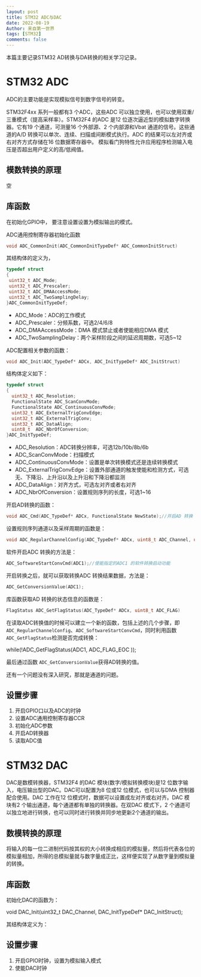 ```yaml
---
layout: post
title: STM32 ADC与DAC
date: 2022-08-19
Author: 来自第一世界
tags: [STM32]
comments: false
---
```

本篇主要记录STM32 AD转换与DA转换的相关学习记录。

# STM32 ADC

ADC的主要功能是实现模拟信号到数字信号的转变。

STM32F4xx 系列一般都有3 个ADC，这些ADC 可以独立使用，也可以使用双重/三重模式（提高采样率）。STM32F4 的ADC 是12 位逐次逼近型的模拟数字转换器。它有19 个通道，可测量16 个外部源、2 个内部源和Vbat 通道的信号。这些通道的A/D 转换可以单次、连续、扫描或间断模式执行。ADC 的结果可以左对齐或右对齐方式存储在16 位数据寄存器中。 模拟看门狗特性允许应用程序检测输入电压是否超出用户定义的高/低阀值。

## 模数转换的原理

空

## 库函数

在初始化GPIO中， 要注意设置设置为模拟输出的模式。

ADC通用控制寄存器初始化函数

```c
void ADC_CommonInit(ADC_CommonInitTypeDef* ADC_CommonInitStruct)
```

其结构体的定义为，

```c
typedef struct
{
 uint32_t ADC_Mode;
 uint32_t ADC_Prescaler;
 uint32_t ADC_DMAAccessMode;
 uint32_t ADC_TwoSamplingDelay;
}ADC_CommonInitTypeDef;
```

* ADC_Mode：ADC的工作模式
* ADC_Prescaler：分频系数，可选2/4/6/8
* ADC_DMAAccessMode：DMA 模式禁止或者使能相应DMA 模式
* ADC_TwoSamplingDelay：两个采样阶段之间的延迟周期数，可选5~12

ADC配置相关参数的函数：

```c
void ADC_Init(ADC_TypeDef* ADCx, ADC_InitTypeDef* ADC_InitStruct)
```

结构体定义如下：

```c
typedef struct
{
  uint32_t ADC_Resolution;  
  FunctionalState ADC_ScanConvMode;
  FunctionalState ADC_ContinuousConvMode;
  uint32_t ADC_ExternalTrigConvEdge;
  uint32_t ADC_ExternalTrigConv;
  uint32_t ADC_DataAlign;
  uint8_t  ADC_NbrOfConversion;
}ADC_InitTypeDef;
```

* ADC_Resolution：ADC转换分辨率，可选12b/10b/8b/6b
* ADC_ScanConvMode：扫描模式
* ADC_ContinuousConvMode：设置是单次转换模式还是连续转换模式
* ADC_ExternalTrigConvEdge：设置外部通道的触发使能和检测方式，可选无、下降沿、上升沿以及上升沿和下降沿都监测
* ADC_DataAlign：对齐方式，可选左对齐或者右对齐
* ADC_NbrOfConversion：设置规则序列的长度，可选1~16

开启AD转换的函数：

```c
void ADC_Cmd(ADC_TypeDef* ADCx, FunctionalState NewState);//开启AD 转换
```

设置规则序列通道以及采样周期的函数是：

```c
void ADC_RegularChannelConfig(ADC_TypeDef* ADCx, uint8_t ADC_Channel, uint8_t Rank, uint8_t ADC_SampleTime)；
```

软件开启ADC 转换的方法是：

```c
ADC_SoftwareStartConvCmd(ADC1);//使能指定的ADC1 的软件转换启动功能
```

开启转换之后，就可以获取转换ADC 转换结果数据，方法是：

```c
ADC_GetConversionValue(ADC1);
```

库函数获取AD 转换的状态信息的函数是：

```c
FlagStatus ADC_GetFlagStatus(ADC_TypeDef* ADCx, uint8_t ADC_FLAG)
```

在读取ADC转换值的时候可以建立一个新的函数，包括上述的几个步骤，即 `ADC_RegularChannelConfig`、`ADC_SoftwareStartConvCmd`，同时利用函数 `ADC_GetFlagStatus`检测是否完成转换：

while(!ADC_GetFlagStatus(ADC1, ADC_FLAG_EOC ));

最后通过函数 `ADC_GetConversionValue`获得AD转换的值。

还有一个问题没有深入研究，那就是通道的问题。

## 设置步骤

1. 开启GPIO口以及ADC的时钟
2. 设置ADC通用控制寄存器CCR
3. 初始化ADC参数
4. 开启AD转换器
5. 读取ADC值

# STM32 DAC

DAC是数模转换器，STM32F4 的DAC 模块(数字/模拟转换模块)是12 位数字输入，电压输出型的DAC。DAC可以配置为8 位或12 位模式，也可以与DMA 控制器配合使用。DAC 工作在12 位模式时，数据可以设置成左对齐或右对齐。DAC 模块有2 个输出通道，每个通道都有单独的转换器。在双DAC 模式下，2 个通道可以独立地进行转换，也可以同时进行转换并同步地更新2个通道的输出。

## 数模转换的原理

将输入的每一位二进制代码按其权的大小转换成相应的模拟量，然后将代表各位的模拟量相加，所得的总模拟量就与数字量成正比，这样便实现了从数字量到模拟量的转换。

## 库函数

初始化DAC的函数为：

void DAC_Init(uint32_t DAC_Channel, DAC_InitTypeDef* DAC_InitStruct);

其结构体定义为：



## 设置步骤

1. 开启GPIO时钟，设置为模拟输入模式
2. 使能DAC时钟
